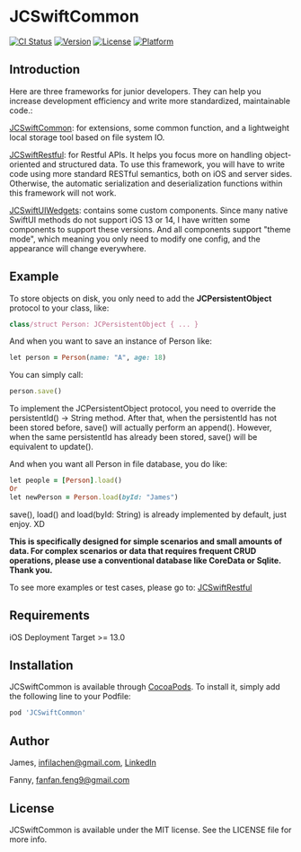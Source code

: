 # JCSwiftCommon

[![CI Status](https://img.shields.io/travis/James/JCSwiftCommon.svg?style=flat)](https://travis-ci.org/James/JCSwiftCommon)
[![Version](https://img.shields.io/cocoapods/v/JCSwiftCommon.svg?style=flat)](https://cocoapods.org/pods/JCSwiftCommon)
[![License](https://img.shields.io/cocoapods/l/JCSwiftCommon.svg?style=flat)](https://cocoapods.org/pods/JCSwiftCommon)
[![Platform](https://img.shields.io/cocoapods/p/JCSwiftCommon.svg?style=flat)](https://cocoapods.org/pods/JCSwiftCommon)

## Introduction

Here are three frameworks for junior developers. They can help you increase development efficiency and write more standardized, maintainable code.:

[JCSwiftCommon](https://github.com/infila/JCSwiftCommon): for extensions, some common function, and a lightweight local storage tool based on file system IO.

[JCSwiftRestful](https://github.com/infila/JCSwiftRestful): for Restful APIs. It helps you focus more on handling object-oriented and structured data. To use this framework, you will have to write code using more standard RESTful semantics, both on iOS and server sides. Otherwise, the automatic serialization and deserialization functions within this framework will not work.

[JCSwiftUIWedgets](https://github.com/infila/JCSwiftRestful): contains some custom components. Since many native SwiftUI methods do not support iOS 13 or 14, I have written some components to support these versions. And all components support "theme mode", which meaning you only need to modify one config, and the appearance will change everywhere.

## Example

To store objects on disk, you only need to add the **JCPersistentObject** protocol to your class, like:
```ruby
class/struct Person: JCPersistentObject { ... }
```

And when you want to save an instance of Person like: 
```ruby
let person = Person(name: "A", age: 18)
```

You can simply call:
```ruby
person.save()
```
To implement the JCPersistentObject protocol, you need to override the persistentId() -> String method. After that, when the persistentId has not been stored before, save() will actually perform an append(). However, when the same persistentId has already been stored, save() will be equivalent to update().

And when you want all Person in file database, you do like:
```ruby
let people = [Person].load()
Or
let newPerson = Person.load(byId: "James")
```

save(), load() and load(byId: String) is already implemented by default, just enjoy. XD

**This is specifically designed for simple scenarios and small amounts of data. For complex scenarios or data that requires frequent CRUD operations, please use a conventional database like CoreData or Sqlite. Thank you.**

To see more examples or test cases, please go to:
[JCSwiftRestful](https://github.com/infila/JCSwiftRestful)

## Requirements

iOS Deployment Target >= 13.0 

## Installation

JCSwiftCommon is available through [CocoaPods](https://cocoapods.org). To install
it, simply add the following line to your Podfile:

```ruby
pod 'JCSwiftCommon'
```

## Author

James, infilachen@gmail.com, [LinkedIn](https://www.linkedin.com/in/jameschen5428)

Fanny, fanfan.feng9@gmail.com

## License

JCSwiftCommon is available under the MIT license. See the LICENSE file for more info.

